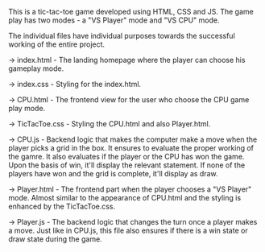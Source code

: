 This is a tic-tac-toe game developed using HTML, CSS and JS. The game play has two modes - a "VS Player" mode and "VS CPU" mode.

The individual files have individual purposes towards the successful working of the entire project.


-> index.html - The landing homepage where the player can choose his gameplay mode.

-> index.css - Styling for the index.html.

-> CPU.html - The frontend view for the user who choose the CPU game play mode.

-> TicTacToe.css - Styling the CPU.html and also Player.html.

-> CPU.js - Backend logic that makes the computer make a move when the player picks a grid in the box. It ensures
            to evaluate the proper working of the gamre. It also evaluates if the player or the CPU has won the game. Upon the 
            basis of win, it'll display the relevant statement. If none of the players have won and the grid is complete, it'll display
            as draw.
            
-> Player.html - The frontend part when the player chooses a "VS Player" mode. Almost similar to the appearance of CPU.html and the 
                 styling is enhanced by the TicTacToe.css.
                 
-> Player.js - The backend logic that changes the turn once a player makes a move. Just like in CPU.js, this file also ensures if there 
               is a win state or draw state during the game. 
